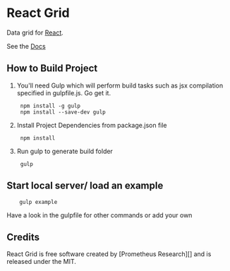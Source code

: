 # React Grid

Data grid for [React][].


See the [Docs](http://prometheusresearch.github.io/react-grid/)

## How to Build Project
1. You'll need Gulp which will perform build tasks such as jsx compilation specified in gulpfile.js. Go get it. 
		
		npm install -g gulp
		npm install --save-dev gulp

2. Install Project Dependencies from package.json file 
		
		npm install

3. Run gulp to generate build folder
		
		gulp
		
## Start local server/ load an example

		gulp example
	
Have a look in the gulpfile for other commands or add your own

## Credits

React Grid is free software created by [Prometheus Research][] and is released
under the MIT.

[React]: http://facebook.github.io/react/
[Prometheus Research, LLC]: http://prometheusresearch.com
